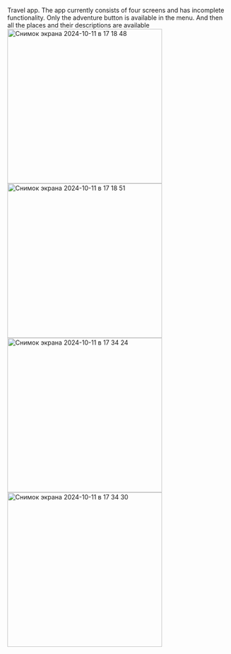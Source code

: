 Travel app.
The app currently consists of four screens and has incomplete functionality.
Only the adventure button is available in the menu. 
And then all the places and their descriptions are available <img width="350" alt="Снимок экрана 2024-10-11 в 17 18 48" src="https://github.com/user-attachments/assets/17924b4c-ba7c-469f-82b0-4a9c1fd66ac2"><img width="350" alt="Снимок экрана 2024-10-11 в 17 18 51" src="https://github.com/user-attachments/assets/1099e2fc-d1fb-4aaf-81af-012cb110b917"><img width="350" alt="Снимок экрана 2024-10-11 в 17 34 24" src="https://github.com/user-attachments/assets/b4d01234-7664-4d0c-8b78-d5297fda60dc"><img width="350" alt="Снимок экрана 2024-10-11 в 17 34 30" src="https://github.com/user-attachments/assets/0e75f946-d9dc-4cb9-a830-f7c26e6b89ad">
